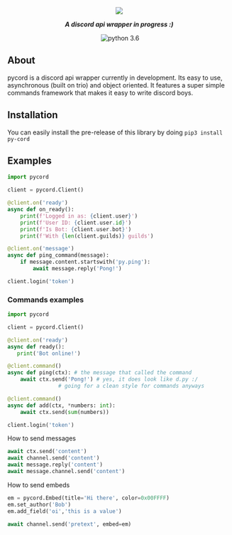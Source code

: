 <div align="center">
        <p> <img src="https://i.imgur.com/SbFk45Y.png"/> </p>
        <p><i><b>A discord api wrapper in progress :)</b></i></p>
	<p> 
		<a href="https://discord.gg/pmQSbAd"><img src="https://discordapp.com/api/guilds/345787308282478592/embed.png" alt="" /></a>
		<img src="https://img.shields.io/badge/python-3.6-brightgreen.svg" alt="python 3.6" /></a>
	</p>
</div> 

## About
pycord is a discord api wrapper currently in development. Its easy to use, asynchronous (built on trio) and object oriented. It features a super simple commands framework that makes it easy to write discord boys.

## Installation
You can easily install the pre-release of this library by doing `pip3 install py-cord`

## Examples

```py
import pycord

client = pycord.Client()

@client.on('ready')
async def on_ready():
    print(f'Logged in as: {client.user}')
    print(f'User ID: {client.user.id}')
    print(f'Is Bot: {client.user.bot}')
    print(f'With {len(client.guilds)} guilds')

@client.on('message')
async def ping_command(message):
    if message.content.startswith('py.ping'):
        await message.reply('Pong!')

client.login('token')
```

### Commands examples

```py
import pycord

client = pycord.Client()

@client.on('ready')
async def ready():
   print('Bot online!')

@client.command()
async def ping(ctx): # the message that called the command
    await ctx.send('Pong!') # yes, it does look like d.py :/ 
			    # going for a clean style for commands anyways

@client.command() 
async def add(ctx, *numbers: int):
    await ctx.send(sum(numbers))

client.login('token')
```

How to send messages
```py
await ctx.send('content')
await channel.send('content')
await message.reply('content')
await message.channel.send('content')
```

How to send embeds
```py
em = pycord.Embed(title='Hi there', color=0x00FFFF)
em.set_author('Bob')
em.add_field('oi','this is a value')

await channel.send('pretext', embed=em)
```

